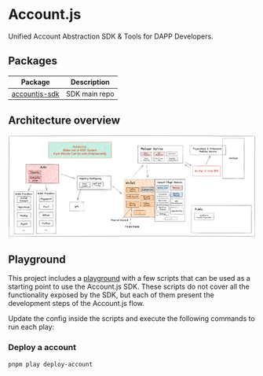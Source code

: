 # Account.js

Unified Account Abstraction SDK & Tools for DAPP Developers.

## Packages

| Package | Description |
| ------- | ----------- |
| [accountjs-sdk](https://github.com/accountjs/account.js-next/tree/main/packages/sdk) | SDK main repo

## Architecture overview

![architecture design](./.github/docs/component.png)

## Playground

This project includes a [playground](https://github.com/accountjs/account.js-next/tree/main/packages/playground) with a few scripts that can be used as a starting point to use the Account.js SDK. These scripts do not cover all the functionality exposed by the SDK, but each of them present the development steps of the Account.js flow.

Update the config inside the scripts and execute the following commands to run each play:

### Deploy a account

```bash
pnpm play deploy-account
```
